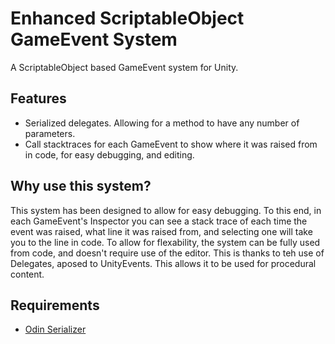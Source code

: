 # Enhanced ScriptableObject GameEvent System

A ScriptableObject based GameEvent system for Unity.


## Features
* Serialized delegates. Allowing for a method to have any number of parameters.
* Call stacktraces for each GameEvent to show where it was raised from in code, for easy debugging, and editing.

## Why use this system?
This system has been designed to allow for easy debugging. To this end, in each GameEvent's Inspector you can see a stack trace of each time the event was raised, what line it was raised from, and selecting one will take you to the line in code.
To allow for flexability, the system can be fully used from code, and doesn't require use of the editor. This is thanks to teh use of Delegates, aposed to UnityEvents. This allows it to be used for procedural content.

## Requirements
* [Odin Serializer](https://github.com/TeamSirenix/odin-serializer)

